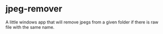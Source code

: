 # jpeg-remover
A little windows app that will remove jpegs from a given folder if there is raw file with the same name.
